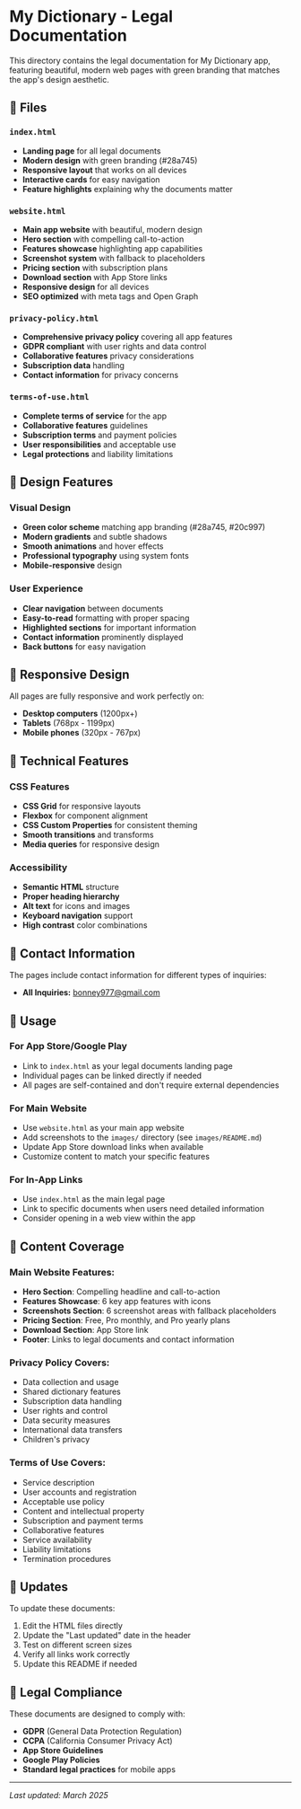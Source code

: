 # My Dictionary - Legal Documentation

This directory contains the legal documentation for My Dictionary app, featuring beautiful, modern web pages with green branding that matches the app's design aesthetic.

## 📁 Files

### `index.html`
- **Landing page** for all legal documents
- **Modern design** with green branding (#28a745)
- **Responsive layout** that works on all devices
- **Interactive cards** for easy navigation
- **Feature highlights** explaining why the documents matter

### `website.html`
- **Main app website** with beautiful, modern design
- **Hero section** with compelling call-to-action
- **Features showcase** highlighting app capabilities
- **Screenshot system** with fallback to placeholders
- **Pricing section** with subscription plans
- **Download section** with App Store links
- **Responsive design** for all devices
- **SEO optimized** with meta tags and Open Graph

### `privacy-policy.html`
- **Comprehensive privacy policy** covering all app features
- **GDPR compliant** with user rights and data control
- **Collaborative features** privacy considerations
- **Subscription data** handling
- **Contact information** for privacy concerns

### `terms-of-use.html`
- **Complete terms of service** for the app
- **Collaborative features** guidelines
- **Subscription terms** and payment policies
- **User responsibilities** and acceptable use
- **Legal protections** and liability limitations

## 🎨 Design Features

### Visual Design
- **Green color scheme** matching app branding (#28a745, #20c997)
- **Modern gradients** and subtle shadows
- **Smooth animations** and hover effects
- **Professional typography** using system fonts
- **Mobile-responsive** design

### User Experience
- **Clear navigation** between documents
- **Easy-to-read** formatting with proper spacing
- **Highlighted sections** for important information
- **Contact information** prominently displayed
- **Back buttons** for easy navigation

## 📱 Responsive Design

All pages are fully responsive and work perfectly on:
- **Desktop computers** (1200px+)
- **Tablets** (768px - 1199px)
- **Mobile phones** (320px - 767px)

## 🔧 Technical Features

### CSS Features
- **CSS Grid** for responsive layouts
- **Flexbox** for component alignment
- **CSS Custom Properties** for consistent theming
- **Smooth transitions** and transforms
- **Media queries** for responsive design

### Accessibility
- **Semantic HTML** structure
- **Proper heading hierarchy**
- **Alt text** for icons and images
- **Keyboard navigation** support
- **High contrast** color combinations

## 📧 Contact Information

The pages include contact information for different types of inquiries:

- **All Inquiries:** bonney977@gmail.com

## 🚀 Usage

### For App Store/Google Play
- Link to `index.html` as your legal documents landing page
- Individual pages can be linked directly if needed
- All pages are self-contained and don't require external dependencies

### For Main Website
- Use `website.html` as your main app website
- Add screenshots to the `images/` directory (see `images/README.md`)
- Update App Store download links when available
- Customize content to match your specific features

### For In-App Links
- Use `index.html` as the main legal page
- Link to specific documents when users need detailed information
- Consider opening in a web view within the app

## 📝 Content Coverage

### Main Website Features:
- **Hero Section**: Compelling headline and call-to-action
- **Features Showcase**: 6 key app features with icons
- **Screenshots Section**: 6 screenshot areas with fallback placeholders
- **Pricing Section**: Free, Pro monthly, and Pro yearly plans
- **Download Section**: App Store link
- **Footer**: Links to legal documents and contact information

### Privacy Policy Covers:
- Data collection and usage
- Shared dictionary features
- Subscription data handling
- User rights and control
- Data security measures
- International data transfers
- Children's privacy

### Terms of Use Covers:
- Service description
- User accounts and registration
- Acceptable use policy
- Content and intellectual property
- Subscription and payment terms
- Collaborative features
- Service availability
- Liability limitations
- Termination procedures

## 🔄 Updates

To update these documents:
1. Edit the HTML files directly
2. Update the "Last updated" date in the header
3. Test on different screen sizes
4. Verify all links work correctly
5. Update this README if needed

## 📄 Legal Compliance

These documents are designed to comply with:
- **GDPR** (General Data Protection Regulation)
- **CCPA** (California Consumer Privacy Act)
- **App Store Guidelines**
- **Google Play Policies**
- **Standard legal practices** for mobile apps

---

*Last updated: March 2025*
